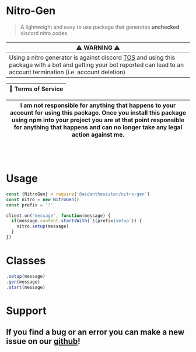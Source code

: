 # Nitro-Gen
> A lightweight and easy to use package that generates **unchecked** discord nitro codes.

| ⚠️ WARNING ⚠️ |
|----------------|
| Using a nitro generator is against discord [TOS]('https://discord.com/terms') and using this package with a bot and getting your bot reported can lead to an account termination (i.e. account deletion) |

| 📜 Terms of Service |
|----------------------|

| I am not responsible for anything that happens to your account for using this package. Once you install this package using npm into your project you are at that point responsible for anything that happens and can no longer take any legal action against me.|
|-----------------|

<br><br>

# Usage

```javascript
const {NitroGen} = require('@aidanthesister/nitro-gen')
const nitro = new NitroGen()
const prefix = '!'

client.on('message', function(message) {
  if(message.content.startsWith(`${prefix}setup`)) {
    nitro.setup(message)
  }
})
```

# Classes

```javascript
.setup(message)
.gen(message)
.start(message)
```

# Support
## If you find a bug or an error you can make a new issue on our [github]('https://github.com/pog-sister/nitro-gen/blob/main/README.md')!
